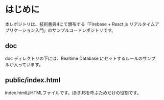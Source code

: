 # はじめに
本レポジトリは、技術書典4にて頒布する「Firebase + React.js リアルタイムアプリケーション入門」のサンプルコードレポジトリです。

## doc
doc ディレクトリの下には、Realtime Database にセットするルールのサンプルが入っています。

## public/index.html
index.htmlはHTMLファイルです。ほぼJSを呼ぶためだけの役割です。
